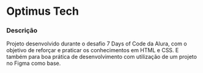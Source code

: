 <h1> Optimus Tech </h1>

<h3> Descrição </h3> 

 <p> Projeto desenvolvido durante o desafio 7 Days of Code da Alura, com o objetivo de reforçar e praticar os conhecimentos em HTML e CSS. E também para boa prática de desenvolvimento com utilização de um projeto no Figma como base. </p>
 
 
